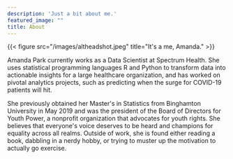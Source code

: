 ```yaml
---
description: 'Just a bit about me.'
featured_image: ""
title: About
---
```

{{< figure src="/images/altheadshot.jpeg" title="It's a me, Amanda." >}}

Amanda Park currently works as a Data Scientist at Spectrum Health. She uses statistical programming languages R and Python to transform data into actionable insights for a large healthcare organization, and has worked on pivotal analytics projects, such as predicting when the surge for COVID-19 patients will hit.

She previously obtained her Master's in Statistics from Binghamton University in May 2019 and was the president of the Board of Directors for Youth Power, a nonprofit organization that advocates for youth rights. She believes that everyone's voice deserves to be heard and champions for equality across all realms. Outside of work, she is found either reading a book, dabbling in a nerdy hobby, or trying to muster up the motivation to actually go exercise. 
